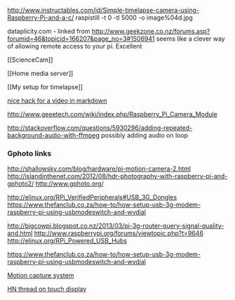 http://www.instructables.com/id/Simple-timelapse-camera-using-Raspberry-Pi-and-a-c/
raspistill -t 0 -tl 5000 -o image%04d.jpg

dataplicity.com - linked from http://www.geekzone.co.nz/forums.asp?forumid=46&topicid=166207&page_no=3#1506941
seems like a clever way of allowing remote access to your pi. Excellent

[[ScienceCam]]

[[Home media server]]


[[My setup for timelapse]]

[nice hack for a video in
markdown](http://stackoverflow.com/questions/4279611/how-to-embed-a-video-into-github-readme-md)

http://www.geeetech.com/wiki/index.php/Raspberry_Pi_Camera_Module

http://stackoverflow.com/questions/5930296/adding-repeated-background-audio-with-ffmpeg possibly adding audio on loop

### Gphoto links

http://shallowsky.com/blog/hardware/pi-motion-camera-2.html
http://islandinthenet.com/2012/08/hdr-photography-with-raspberry-pi-and-gphoto2/
http://www.gphoto.org/

http://elinux.org/RPi_VerifiedPeripherals#USB_3G_Dongles
https://www.thefanclub.co.za/how-to/how-setup-usb-3g-modem-raspberry-pi-using-usbmodeswitch-and-wvdial

http://bigcowpi.blogspot.co.nz/2013/03/pi-3g-router-query-signal-quality-and.html
http://www.raspberrypi.org/forums/viewtopic.php?t=9646
http://elinux.org/RPi_Powered_USB_Hubs

https://www.thefanclub.co.za/how-to/how-setup-usb-3g-modem-raspberry-pi-using-usbmodeswitch-and-wvdial

[Motion capture system](http://www.pyimagesearch.com/2015/06/01/home-surveillance-and-motion-detection-with-the-raspberry-pi-python-and-opencv/)

[HN thread on touch display](https://news.ycombinator.com/item?id=10184510)
